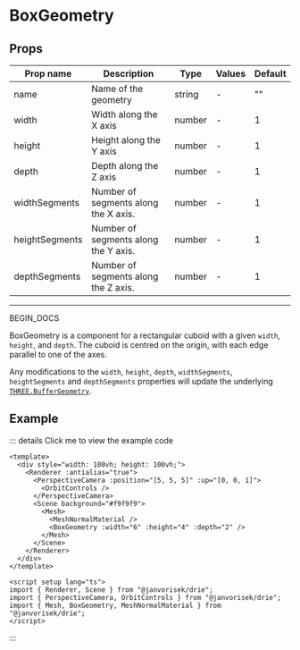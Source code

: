 # BoxGeometry

## Props

| Prop name      | Description                          | Type   | Values | Default |
| -------------- | ------------------------------------ | ------ | ------ | ------- |
| name           | Name of the geometry                 | string | -      | ""      |
| width          | Width along the X axis               | number | -      | 1       |
| height         | Height along the Y axis              | number | -      | 1       |
| depth          | Depth along the Z axis               | number | -      | 1       |
| widthSegments  | Number of segments along the X axis. | number | -      | 1       |
| heightSegments | Number of segments along the Y axis. | number | -      | 1       |
| depthSegments  | Number of segments along the Z axis. | number | -      | 1       |

---

BEGIN_DOCS

  <script setup>
  import BoxGeometry from '../../examples/BoxGeometry.vue'
  </script>

BoxGeometry is a component for a rectangular cuboid with a given `width`, `height`, and `depth`. The cuboid is centred on the origin, with each edge parallel to one of the axes.

Any modifications to the `width`, `height`, `depth`, `widthSegments`, `heightSegments` and `depthSegments` properties will update the underlying [`THREE.BufferGeometry`](https://threejs.org/docs/#api/en/core/BufferGeometry).

## Example

  <ClientOnly>
  <BoxGeometry />
  </ClientOnly>

::: details Click me to view the example code

```vue{10}
<template>
  <div style="width: 100vh; height: 100vh;">
    <Renderer :antialias="true">
      <PerspectiveCamera :position="[5, 5, 5]" :up="[0, 0, 1]">
        <OrbitControls />
      </PerspectiveCamera>
      <Scene background="#f9f9f9">
        <Mesh>
          <MeshNormalMaterial />
          <BoxGeometry :width="6" :height="4" :depth="2" />
        </Mesh>
      </Scene>
    </Renderer>
  </div>
</template>

<script setup lang="ts">
import { Renderer, Scene } from "@janvorisek/drie";
import { PerspectiveCamera, OrbitControls } from "@janvorisek/drie";
import { Mesh, BoxGeometry, MeshNormalMaterial } from "@janvorisek/drie";
</script>
```

:::
